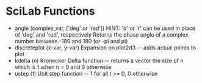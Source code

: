 # SciLab Functions
* angle (complex_var, ['deg' or 'rad']) HINT: 'd' or 'r' can be used in place of 'deg' and 'rad', respectively
Returns the phase angle of a complex number between -180 and 180 (or -pi and pi)
* discreteplot (x-var, y-var)
Expansion on plot2d3 -- adds actual points to plot
* kdelta (n)
Kronecker Delta function -- returns a vector the size of n which is 1 when n = 0 and 0 otherwise
* ustep (t)
Unit step function -- 1 for all t >= 0, 0 otherwise
